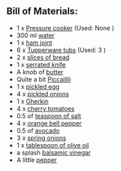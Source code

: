 [Pressure cooker]:Parts/PressureCook.md
[water]:missing
[ham joint]:missing
[Tupperware tubs]:Parts/Tupperware.md
[slices of bread]:bread.md
[serrated knife]:missing
[butter]:missing
[Piccalilli]:missing
[pickled egg]:missing
[pickled onions]:missing
[Gherkin]:missing
[cherry tomatoes]:missing
[teaspoon of salt]:linktosalt.md
[orange bell pepper]:missing
[avocado]:missing
[spring onions]:missing
[tablespoon of olive oil]:missing
[balsamic vinegar]:missing
[pepper]:missing
## Bill of Materials:

* 1 x  [Pressure cooker]  (Used: None )
* 300 ml [water]
* 1 x  [ham joint]
* 6 x  [Tupperware tubs]  (Used: 3 )
* 2 x  [slices of bread]
* 1 x  [serrated knife]
* A knob of [butter]
* Quite a bit [Piccalilli]
* 1 x  [pickled egg]
* 4 x  [pickled onions]
* 1 x  [Gherkin]
* 4 x  [cherry tomatoes]
* 0.5 of  [teaspoon of salt]
* 4 x  [orange bell pepper]
* 0.5 of  [avocado]
* 3 x  [spring onions]
* 1 x  [tablespoon of olive oil]
* a splash [balsamic vinegar]
* A little [pepper]
